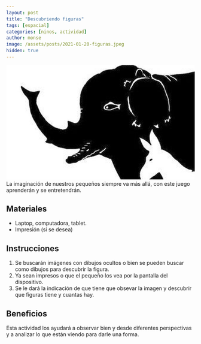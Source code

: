 ```yaml
---
layout: post
title: "Descubriendo figuras"
tags: [espacial]
categories: [ninos, actividad]
author: monse
image: /assets/posts/2021-01-20-figuras.jpeg
hidden: true
---
```

![Actividad de figuras](/assets/posts/2021-01-20-figuras.jpeg)<br/> 
La imaginación de nuestros pequeños siempre va más allá, con este juego aprenderán y se entretendrán. 
 
## Materiales 
- Laptop, computadora, tablet. 
- Impresión (si se desea)   

## Instrucciones 
1. Se buscarán imágenes con dibujos ocultos o bien se pueden buscar como dibujos para descubrir la figura.
2. Ya sean impresos o que el pequeño los vea por la pantalla del dispositivo.
3. Se le dará la indicación de que tiene que obsevar la imagen y descubrir que figuras tiene y cuantas hay.  

## Beneficios 
Esta actividad los ayudará a observar bien y desde diferentes perspectivas y a analizar lo que están viendo para darle una forma. 